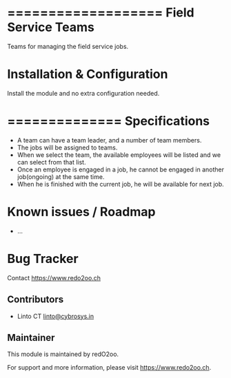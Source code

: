 ===================
Field Service Teams
===================
Teams for managing the field service jobs.

Installation & Configuration
============================

Install the module and no extra configuration needed.

==============
Specifications
==============
- A team can have a team leader, and a number of team members.
- The jobs will be assigned to teams.
- When we select the team, the available employees will be listed
  and we can select from that list.
- Once an employee is engaged in a job, he cannot be engaged in another job(ongoing)
  at the same time.
- When he is finished with the current job, he will be available for next job.


Known issues / Roadmap
======================

* ...

Bug Tracker
===========

Contact https://www.redo2oo.ch


Contributors
------------

* Linto CT <linto@cybrosys.in>

Maintainer
----------

This module is maintained by redO2oo.

For support and more information, please visit https://www.redo2oo.ch.
